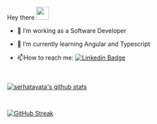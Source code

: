 Hey there   <img src="https://media.giphy.com/media/hvRJCLFzcasrR4ia7z/giphy.gif" width="30px"/>

- :telescope: I’m working as a Software Developer

- 🌱 I’m currently learning Angular and Typescript

- :mailbox:How to reach me: [![Linkedin Badge](https://img.shields.io/badge/-serhatayata1-blue?style=flat&logo=Linkedin&logoColor=white)](https://tr.linkedin.com/in/serhatayata1)

<br>

[![serhatayata's github stats](https://github-readme-stats.vercel.app/api?username=serhatayata&theme=dark&show_icons=true&theme=radical)](https://github.com/serhatayata)

<br>

[![GitHub Streak](http://github-readme-streak-stats.herokuapp.com?user=serhatayata&theme=dark&background=000000)](https://git.io/streak-stats)

